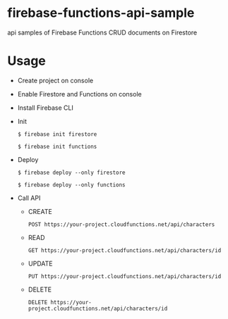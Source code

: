 # firebase-functions-api-sample
api samples of Firebase Functions
CRUD documents on Firestore

# Usage

- Create project on console

- Enable Firestore and Functions on console

- Install Firebase CLI

- Init

  `$ firebase init firestore`

  `$ firebase init functions`

- Deploy

  `$ firebase deploy --only firestore`

  `$ firebase deploy --only functions`

- Call API

  - CREATE

    `POST https://your-project.cloudfunctions.net/api/characters`

  - READ

    `GET https://your-project.cloudfunctions.net/api/characters/id`

  - UPDATE

    `PUT https://your-project.cloudfunctions.net/api/characters/id`

  - DELETE

    `DELETE https://your-project.cloudfunctions.net/api/characters/id`
